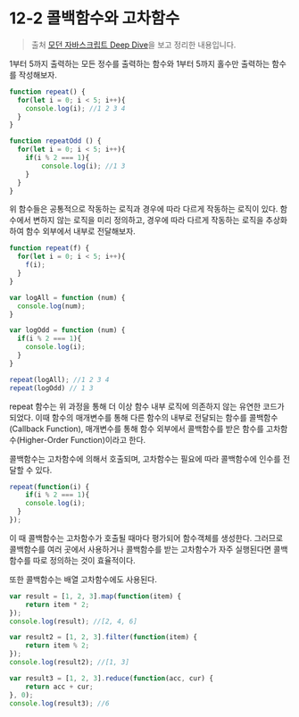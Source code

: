 # 12-2 콜백함수와 고차함수

> 출처 [모던 자바스크립트 Deep Dive](http://www.kyobobook.co.kr/product/detailViewKor.laf?ejkGb=KOR&mallGb=KOR&barcode=9791158392239&orderClick=LEa&Kc=)을 보고 정리한 내용입니다.

1부터 5까지 출력하는 모든 정수를 출력하는 함수와 1부터 5까지 홀수만 출력하는 함수를 작성해보자.

```js
function repeat() {
  for(let i = 0; i < 5; i++){
    console.log(i); //1 2 3 4
  }
}

function repeatOdd () {
  for(let i = 0; i < 5; i++){
    if(i % 2 === 1){
    	console.log(i); //1 3
    }
  }
}
```

위 함수들은 공통적으로 작동하는 로직과 경우에 따라 다르게 작동하는 로직이 있다. 함수에서 변하지 않는 로직을 미리 정의하고, 경우에 따라 다르게 작동하는 로직을 추상화하여 함수 외부에서 내부로 전달해보자.

```js 
function repeat(f) {
  for(let i = 0; i < 5; i++){
    f(i);
  }
}

var logAll = function (num) {
  console.log(num);
}

var logOdd = function (num) {
  if(i % 2 === 1){
    console.log(i);
  }
}

repeat(logAll); //1 2 3 4
repeat(logOdd) // 1 3
```

repeat 함수는 위 과정을 통해 더 이상 함수 내부 로직에 의존하지 않는 유연한 코드가 되었다. 이때 함수의 매개변수를 통해 다른 함수의 내부로 전달되는 함수를 콜백함수(Callback Function), 매개변수를 통해 함수 외부에서 콜백함수를 받은 함수를 고차함수(Higher-Order Function)이라고 한다.

콜백함수는 고차함수에 의해서 호출되며, 고차함수는 필요에 따라 콜백함수에 인수를 전달할 수 있다.

```js
repeat(function(i) {
	if(i % 2 === 1){
    console.log(i);
  }
});
```

이 때 콜백함수는 고차함수가 호출될 때마다 평가되어 함수객체를 생성한다. 그러므로 콜백함수를 여러 곳에서 사용하거나 콜백함수를 받는 고차함수가 자주 실행된다면 콜백함수를 따로 정의하는 것이 효율적이다.

또한 콜백함수는 배열 고차함수에도 사용된다.

```js
var result = [1, 2, 3].map(function(item) {
	return item * 2;
});
console.log(result); //[2, 4, 6]

var result2 = [1, 2, 3].filter(function(item) {
	return item % 2;
});
console.log(result2); //[1, 3]

var result3 = [1, 2, 3].reduce(function(acc, cur) {
	return acc + cur;
}, 0);
console.log(result3); //6
```

